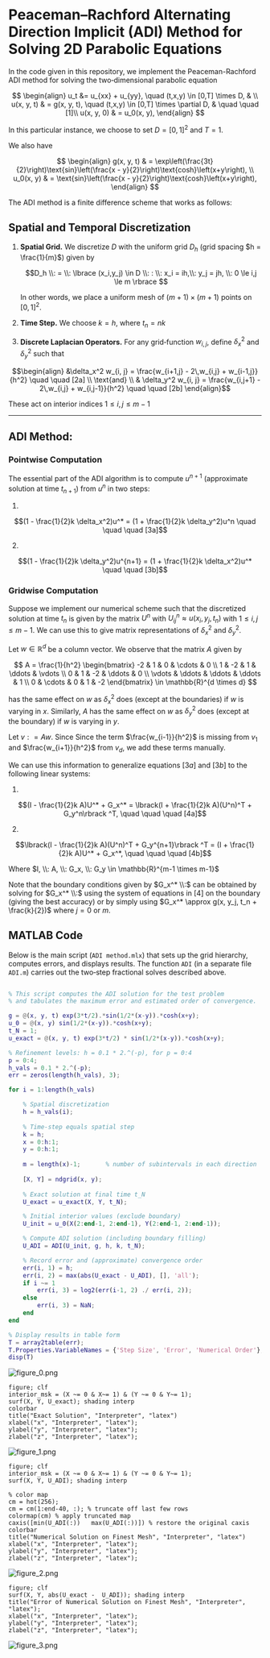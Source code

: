# Peaceman–Rachford Alternating Direction Implicit (ADI) Method for Solving 2D Parabolic Equations

In the code given in this repository, we implement the Peaceman-Rachford ADI method for solving the two‐dimensional parabolic equation

$$
\begin{align}
     u_t &= u_{xx} + u_{yy}, \quad (t,x,y) \in [0,T] \times D, & \\
     u(x, y, t) & = g(x, y, t), \quad (t,x,y) \in [0,T] \times \partial D, & \quad \quad [1]\\
     u(x, y, 0) & = u_0(x, y),
\end{align}
$$

In this particular instance, we choose to set $D = [0, 1]^2$ and $T = 1$.

We also have

$$
\begin{align}
     g(x, y, t) & = \exp\left(\frac{3t}{2}\right)\text{sin}\left(\frac{x - y}{2}\right)\text{cosh}\left(x+y\right), \\
     u_0(x, y) & = \text{sin}\left(\frac{x - y}{2}\right)\text{cosh}\left(x+y\right),
\end{align}
$$

The ADI method is a finite difference scheme that works as follows:

## Spatial and Temporal Discretization

1. **Spatial Grid.** We discretize $D$ with the uniform grid $D_h$ (grid spacing $h = \frac{1}{m}$) given by

   $$D_h \\: = \\: \lbrace (x_i,y_j) \in D \\: : \\: x_i = ih,\\: y_j = jh, \\: 0 \le i,j \le m \rbrace $$
   
   In other words, we place a uniform mesh of $(m+1)\times(m+1)$ points on $[0,1]^2$.

3. **Time Step.**  We choose $k = h$, where $t_n = nk$

4. **Discrete Laplacian Operators.**  For any grid‐function $w_{i,j}$, define $\delta_x^2$ and $\delta_y^2$ such that

$$\begin{align}
&\delta_x^2 w_{i, j} = \frac{w_{i+1,j} - 2\,w_{i,j} + w_{i-1,j}}{h^2} \quad \quad [2a] \\
\text{and} \\
& \delta_y^2 w_{i, j} = \frac{w_{i,j+1} - 2\,w_{i,j} + w_{i,j-1}}{h^2} \quad \quad [2b]
\end{align}$$

These act on interior indices $1 \le i,j \le m-1$

---

## ADI Method: 

### Pointwise Computation

The essential part of the ADI algorithm is to compute $u^{n+1}$ (approximate solution at time $t_{n+1}$) from $u^n$ in two steps:

1.
$$(1 - \frac{1}{2}k \delta_x^2)u^* = (1 + \frac{1}{2}k \delta_y^2)u^n \quad \quad \quad [3a]$$

2.
$$(1 - \frac{1}{2}k \delta_y^2)u^{n+1} = (1 + \frac{1}{2}k \delta_x^2)u^* \quad \quad [3b]$$

### Gridwise Computation

Suppose we implement our numerical scheme such that the discretized solution at time $t_n$ is given by the matrix $U^n$ with $U_{ij}^n \approx u(x_i, y_j, t_n)$ with $1 \le i,j \le m-1$. We can use this to give matrix representations of $\delta_x^2$ and $\delta_y^2$.

Let $w \in \mathbb{R}^{d}$ be a column vector. We observe that the matrix $A$ given by

$$
A = \frac{1}{h^2}
\begin{bmatrix}
-2 & 1 & 0 & \cdots & 0 \\
1 & -2 & 1 & \ddots & \vdots \\
0 & 1 & -2 & \ddots & 0 \\
\vdots & \ddots & \ddots & \ddots & 1 \\
0 & \cdots & 0 & 1 & -2
\end{bmatrix}
\in \mathbb{R}^{d \times d}
$$

has the same effect on $w$ as $\delta_x^2$ does (except at the boundaries) if $w$ is varying in $x$. Similarly, $A$ has the same effect on $w$ as $\delta_y^2$ does (except at the boundary) if $w$ is varying in $y$. 

Let $v : = Aw$. Since Since the term $\frac{w_{i-1}}{h^2}$ is missing from $v_1$ and $\frac{w_{i+1}}{h^2}$ from $v_d$, we add these terms manually.

We can use this information to generalize equations $[3a]$ and $[3b]$ to the following linear systems:

1.
$$(I - \frac{1}{2}k A)U^* + G_x^* = \lbrack(I + \frac{1}{2}k A)(U^n)^T + G_y^n\rbrack ^T, \quad \quad \quad [4a]$$

2. 
$$\lbrack(I - \frac{1}{2}k A)(U^n)^T + G_y^{n+1}\rbrack ^T = (I + \frac{1}{2}k A)U^* + G_x^*, \quad \quad \quad [4b]$$

Where $I, \\: A, \\: G_x, \\: G_y \in \mathbb{R}^{m-1 \times m-1}$

Note that the boundary conditions given by $G_x^* \\:$ can be obtained by solving for $G_x^* \\:$ using the system of equations in $[4]$ on the boundary (giving the best accuracy) or by simply using $G_x^* \approx g(x, y_j, t_n + \frac{k}{2})$ where $j = 0$ or $m$.

## MATLAB Code

Below is the main script (`ADI method.mlx`) that sets up the grid hierarchy, computes errors, and displays results.  The function `ADI` (in a separate file `ADI.m`) carries out the two‐step fractional solves described above.

```matlab

% This script computes the ADI solution for the test problem
% and tabulates the maximum error and estimated order of convergence.

g = @(x, y, t) exp(3*t/2).*sin(1/2*(x-y)).*cosh(x+y);
u_0 = @(x, y) sin(1/2*(x-y)).*cosh(x+y);
t_N = 1;
u_exact = @(x, y, t) exp(3*t/2) * sin(1/2*(x-y)).*cosh(x+y);

% Refinement levels: h = 0.1 * 2.^(-p), for p = 0:4
p = 0:4;
h_vals = 0.1 * 2.^(-p);
err = zeros(length(h_vals), 3);

for i = 1:length(h_vals)

    % Spatial discretization
    h = h_vals(i);
    
    % Time‐step equals spatial step
    k = h;
    x = 0:h:1;
    y = 0:h:1; 
    
    m = length(x)-1;       % number of subintervals in each direction
    
    [X, Y] = ndgrid(x, y);
    
    % Exact solution at final time t_N
    U_exact = u_exact(X, Y, t_N);

    % Initial interior values (exclude boundary)
    U_init = u_0(X(2:end-1, 2:end-1), Y(2:end-1, 2:end-1));

    % Compute ADI solution (including boundary filling)
    U_ADI = ADI(U_init, g, h, k, t_N);

    % Record error and (approximate) convergence order
    err(i, 1) = h;
    err(i, 2) = max(abs(U_exact - U_ADI), [], 'all');
    if i ~= 1
        err(i, 3) = log2(err(i-1, 2) ./ err(i, 2));
    else
        err(i, 3) = NaN;
    end
end

% Display results in table form
T = array2table(err);
T.Properties.VariableNames = {'Step Size', 'Error', 'Numerical Order'};
disp(T)
```
![figure_0.png](ADI_Method_images/figure_0.png)

```matlab:Code
figure; clf
interior_msk = (X ~= 0 & X~= 1) & (Y ~= 0 & Y~= 1);
surf(X, Y, U_exact); shading interp
colorbar
title("Exact Solution", "Interpreter", "latex")
xlabel("x", "Interpreter", "latex");
ylabel("y", "Interpreter", "latex");
zlabel("z", "Interpreter", "latex");
```
![figure_1.png](ADI_Method_images/figure_0.png)

```matlab:Code
figure; clf
interior_msk = (X ~= 0 & X~= 1) & (Y ~= 0 & Y~= 1);
surf(X, Y, U_ADI); shading interp

% color map
cm = hot(256);
cm = cm(1:end-40, :); % truncate off last few rows
colormap(cm) % apply truncated map
caxis([min(U_ADI(:))   max(U_ADI(:))]) % restore the original caxis
colorbar
title("Numerical Solution on Finest Mesh", "Interpreter", "latex")
xlabel("x", "Interpreter", "latex");
ylabel("y", "Interpreter", "latex");
zlabel("z", "Interpreter", "latex");
```
![figure_2.png](ADI_Method_images/figure_0.png)

```matlab:Code
figure; clf
surf(X, Y, abs(U_exact -  U_ADI)); shading interp
title("Error of Numerical Solution on Finest Mesh", "Interpreter", "latex");
xlabel("x", "Interpreter", "latex");
ylabel("y", "Interpreter", "latex");
zlabel("z", "Interpreter", "latex");
```
![figure_3.png](ADI_Method_images/figure_0.png)
